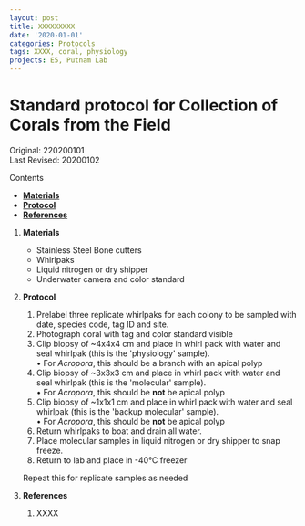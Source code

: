 ```yaml
---
layout: post
title: XXXXXXXXX
date: '2020-01-01'
categories: Protocols
tags: XXXX, coral, physiology
projects: E5, Putnam Lab
---
```


# Standard protocol for Collection of Corals from the Field 

Original: 220200101   
Last Revised: 20200102  

Contents  
- [**Materials**](#Materials)    
- [**Protocol**](#Protocol)  
- [**References**](#References)  
 
1. <a name="Materials"></a> **Materials**
    - 	Stainless Steel Bone cutters
    - 	Whirlpaks
    -  Liquid nitrogen or dry shipper
    -  Underwater camera and color standard
   

2. <a name="Protocol"></a> **Protocol**
	1. Prelabel three replicate whirlpaks for each colony to be sampled with date, species code, tag ID and site. 
	2. Photograph coral with tag and color standard visible
	2. Clip biopsy of ~4x4x4 cm and place in whirl pack with water and seal whirlpak (this is the 'physiology' sample).  
		• For *Acropora*, this should be a branch with an apical polyp
	3. Clip biopsy of ~3x3x3 cm and place in whirl pack with water and seal whirlpak (this is the 'molecular' sample).   
		• For *Acropora*, this should be **not** be apical polyp
	4. Clip biopsy of ~1x1x1 cm and place in whirl pack with water and seal whirlpak (this is the 'backup molecular' sample).   
		• For *Acropora*, this should be **not** be apical polyp
	5. Return whirlpaks to boat and drain all water.
	6. Place molecular samples in liquid nitrogen or dry shipper to snap freeze.
	7. Return to lab and place in -40°C freezer

	Repeat this for replicate samples as needed


4. <a name="References"></a> **References**

    1.  XXXX













	  
   
















	  
   
















